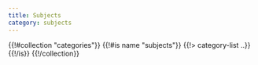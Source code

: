 ```yaml
---
title: Subjects
category: subjects
---
```


{{!#collection "categories"}}
{{!#is name "subjects"}}
{{!> category-list ..}}
{{!/is}}
{{!/collection}}

